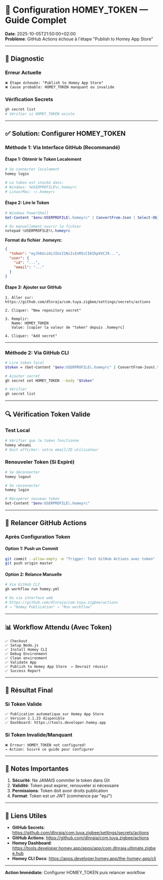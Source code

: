 # 🔐 Configuration HOMEY_TOKEN — Guide Complet

**Date**: 2025-10-05T21:50:00+02:00  
**Problème**: GitHub Actions échoue à l'étape "Publish to Homey App Store"

---

## 🚨 Diagnostic

### Erreur Actuelle
```
❌ Étape échouée: "Publish to Homey App Store"
❌ Cause probable: HOMEY_TOKEN manquant ou invalide
```

### Vérification Secrets
```bash
gh secret list
# Vérifier si HOMEY_TOKEN existe
```

---

## ✅ Solution: Configurer HOMEY_TOKEN

### Méthode 1: Via Interface GitHub (Recommandé)

#### Étape 1: Obtenir le Token Localement
```bash
# Se connecter localement
homey login

# Le token est stocké dans:
# Windows: %USERPROFILE%\.homeyrc
# Linux/Mac: ~/.homeyrc
```

#### Étape 2: Lire le Token
```powershell
# Windows PowerShell
Get-Content "$env:USERPROFILE\.homeyrc" | ConvertFrom-Json | Select-Object -ExpandProperty token

# Ou manuellement ouvrir le fichier
notepad %USERPROFILE%\.homeyrc
```

**Format du fichier .homeyrc**:
```json
{
  "token": "eyJhbGciOiJIUzI1NiIsInR5cCI6IkpXVCJ9...",
  "user": {
    "id": "...",
    "email": "..."
  }
}
```

#### Étape 3: Ajouter sur GitHub
```
1. Aller sur: https://github.com/dlnraja/com.tuya.zigbee/settings/secrets/actions

2. Cliquer: "New repository secret"

3. Remplir:
   Name: HOMEY_TOKEN
   Value: [copier la valeur de "token" depuis .homeyrc]

4. Cliquer: "Add secret"
```

---

### Méthode 2: Via GitHub CLI

```bash
# Lire token local
$token = (Get-Content "$env:USERPROFILE\.homeyrc" | ConvertFrom-Json).token

# Ajouter secret
gh secret set HOMEY_TOKEN --body "$token"

# Vérifier
gh secret list
```

---

## 🔍 Vérification Token Valide

### Test Local
```bash
# Vérifier que le token fonctionne
homey whoami
# Doit afficher: votre email/ID utilisateur
```

### Renouveler Token (Si Expiré)
```bash
# Se déconnecter
homey logout

# Se reconnecter
homey login

# Récupérer nouveau token
Get-Content "$env:USERPROFILE\.homeyrc"
```

---

## 🔄 Relancer GitHub Actions

### Après Configuration Token

#### Option 1: Push un Commit
```bash
git commit --allow-empty -m "Trigger: Test GitHub Actions avec token"
git push origin master
```

#### Option 2: Relance Manuelle
```bash
# Via GitHub CLI
gh workflow run homey.yml

# Ou via interface web
# https://github.com/dlnraja/com.tuya.zigbee/actions
# → "Homey Publication" → "Run workflow"
```

---

## 📊 Workflow Attendu (Avec Token)

```
✅ Checkout
✅ Setup Node.js
✅ Install Homey CLI
✅ Debug Environment
✅ Clean environment
✅ Validate App
✅ Publish to Homey App Store  ← Devrait réussir
✅ Success Report
```

---

## 🎯 Résultat Final

### Si Token Valide
```
✅ Publication automatique sur Homey App Store
✅ Version 2.1.23 disponible
✅ Dashboard: https://tools.developer.homey.app
```

### Si Token Invalide/Manquant
```
❌ Erreur: HOMEY_TOKEN not configured!
→ Action: Suivre ce guide pour configurer
```

---

## 📝 Notes Importantes

1. **Sécurité**: Ne JAMAIS commiter le token dans Git
2. **Validité**: Token peut expirer, renouveler si nécessaire
3. **Permissions**: Token doit avoir droits publication
4. **Format**: Token est un JWT (commence par "eyJ")

---

## 🔗 Liens Utiles

- **GitHub Secrets**: https://github.com/dlnraja/com.tuya.zigbee/settings/secrets/actions
- **GitHub Actions**: https://github.com/dlnraja/com.tuya.zigbee/actions
- **Homey Dashboard**: https://tools.developer.homey.app/apps/app/com.dlnraja.ultimate.zigbee.hub
- **Homey CLI Docs**: https://apps.developer.homey.app/the-homey-app/cli

---

**Action Immédiate**: Configurer HOMEY_TOKEN puis relancer workflow
